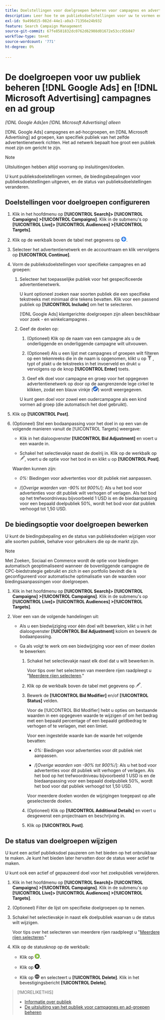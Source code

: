 ```yaml
---
title: Doelstellingen voor doelgroepen beheren voor campagnes en advertentiegroepen
description: Leer hoe te om publieksdoelstellingen voor uw te vormen en te beheren [!DNL Google Ads] en [!DNL Microsoft Advertising] campagnes en ad-hocgroepen.
exl-id: 9a496d15-082d-44e1-a0a3-71356e24b932
feature: Search Campaign Management
source-git-commit: 67fe8581832dc0762d62908d01672e53cc95b847
workflow-type: tm+mt
source-wordcount: '771'
ht-degree: 0%

---
```


# De doelgroepen voor uw publiek beheren [!DNL Google Ads] en [!DNL Microsoft Advertising] campagnes en ad group

*[!DNL Google Ads]en [!DNL Microsoft Advertising] alleen*

[!DNL Google Ads] campagnes en ad-hocgroepen, en [!DNL Microsoft Advertising] ad groepen, kan specifiek publiek van het zelfde advertentienetwerk richten. Het ad netwerk bepaalt hoe groot een publiek moet zijn om gericht te zijn.

>[!NOTE]
>
>Uitsluitingen hebben altijd voorrang op insluitingen/doelen.

U kunt publieksdoelstellingen vormen, de biedingsbepalingen voor publieksdoelstellingen uitgeven, en de status van publieksdoelstellingen veranderen.

## Doelstellingen voor doelgroepen configureren

1. Klik in het hoofdmenu op **[!UICONTROL Search]> [!UICONTROL Campaigns] >[!UICONTROL Campaigns]**. Klik in de submenu&#39;s op **[!UICONTROL Live]> [!UICONTROL Audiences] >[!UICONTROL Targets]**.

1. Klik op de werkbalk boven de tabel met gegevens op ![Maken](/help/search-social-commerce/assets/add.png "Maken").

1. Selecteer het advertentienetwerk en de accountnaam en klik vervolgens op **[!UICONTROL Continue]**.

1. Vorm de publieksdoelstellingen voor specifieke campagnes en ad groepen:

   1. Selecteer het toepasselijke publiek voor het gespecificeerde advertentienetwerk.

      U kunt optioneel zoeken naar soorten publiek die een specifieke tekstreeks met minimaal drie tekens bevatten. Klik voor een passend publiek op **[!UICONTROL Include]** om het te selecteren.

      [!DNL Google Ads] klantgerichte doelgroepen zijn alleen beschikbaar voor zoek - en winkelcampagnes .

   1. Geef de doelen op:

      1. (Optioneel) Klik op de naam van een campagne als u de onderliggende en onderliggende campagne wilt uitvouwen.

      1. (Optioneel) Als u een lijst met campagnes of groepen wilt filteren op een tekenreeks die in de naam is opgenomen, klikt u op ![Filter](/help/search-social-commerce/assets/filter.png "Filter") , typt of plakt u de tekstreeks in het invoerveld en drukt u vervolgens op de knop **[!UICONTROL Enter]** toets.

      1. Geef elk doel voor campagne en groep voor het opgegeven advertentienetwerk op door op de aangrenzende lege cirkel te klikken, zodat een blauw vinkje (![Selecteren](/help/search-social-commerce/assets/include.png "Selecteren")) wordt weergegeven.

      U kunt geen doel voor zowel een oudercampagne als een kind vormen ad groep (die automatisch het doel gebruikt).

1. Klik op **[!UICONTROL Post]**.

1. (Optioneel) Stel een bodaanpassing voor het doel in op een van de volgende manieren vanuit de [!UICONTROL Targets] weergave:

   * Klik in het dialoogvenster **[!UICONTROL Bid Adjustment]** en voert u een waarde in.

   * Schakel het selectievakje naast de doelrij in. Klik op de werkbalk op ![Bewerken](/help/search-social-commerce/assets/edit.png "Bewerken"), voert u de optie voor het bod in en klikt u op **[!UICONTROL Post]**.

   Waarden kunnen zijn:

   * *0%:* Biedingen voor advertenties voor dit publiek niet aanpassen.

   * /[*Overige waarden van -90% tot 900%*/]: Als u het bod voor advertenties voor dit publiek wilt verhogen of verlagen. Als het bod op het trefwoordniveau bijvoorbeeld 1 USD is en de biedaanpassing voor een bepaald doelpubliek 50%, wordt het bod voor dat publiek verhoogd tot 1,50 USD.

## De biedingsoptie voor doelgroepen bewerken

U kunt de biedingsbepaling en de status van publieksdoelen wijzigen voor alle soorten publiek, behalve voor gebruikers die op de markt zijn.

>[!NOTE]
>
>Met Zoeken, Sociaal en Commerce wordt de optie voor biedingen automatisch geoptimaliseerd wanneer de bovenliggende campagne de CPC-biedstrategie gebruikt en zich in een portfolio bevindt die is geconfigureerd voor automatische optimalisatie van de waarden voor biedingsaanpassingen voor doelgroepen.

1. Klik in het hoofdmenu op **[!UICONTROL Search]> [!UICONTROL Campaigns] >[!UICONTROL Campaigns]**. Klik in de submenu&#39;s op **[!UICONTROL Live]> [!UICONTROL Audiences] >[!UICONTROL Targets]**.

1. Voer een van de volgende handelingen uit:

   * Als u een biedwijziging voor één doel wilt bewerken, klikt u in het dialoogvenster **[!UICONTROL Bid Adjustment]** kolom en bewerk de bodaanpassing.

   * Ga als volgt te werk om een biedwijziging voor een of meer doelen te bewerken:

      1. Schakel het selectievakje naast elk doel dat u wilt bewerken in.

         Voor tips over het selecteren van meerdere rijen raadpleegt u &quot;[Meerdere rijen selecteren](/help/search-social-commerce/common-tasks/navigation-editing-selection/multiple-rows-select.md).&quot;

      1. Klik op de werkbalk boven de tabel met gegevens op ![Bewerken](/help/search-social-commerce/assets/edit.png "Bewerken").

      1. Bewerk de **[!UICONTROL Bid Modifier]** en/of **[!UICONTROL Status]** velden.

         Voor de [!UICONTROL Bid Modifier] hebt u opties om bestaande waarden in een opgegeven waarde te wijzigen of om het bedrag met een bepaald percentage of een bepaald geldbedrag te verhogen of te verlagen, met een limiet.

         Voor een ingestelde waarde kan de waarde het volgende bevatten:

         * *0%:* Biedingen voor advertenties voor dit publiek niet aanpassen.

         * /[*Overige waarden van -90% tot 900%*/]: Als u het bod voor advertenties voor dit publiek wilt verhogen of verlagen. Als het bod op het trefwoordniveau bijvoorbeeld 1 USD is en de biedaanpassing voor een bepaald doelpubliek 50%, wordt het bod voor dat publiek verhoogd tot 1,50 USD.

         Voor meerdere doelen worden de wijzigingen toegepast op alle geselecteerde doelen.

      1. (Optioneel) Klik op **[!UICONTROL Additional Details]** en voert u desgewenst een projectnaam en beschrijving in.

      1. Klik op **[!UICONTROL Post]**.

## De status van doelgroepen wijzigen

U kunt een actief publieksdoel pauzeren om het bieden op het onbruikbaar te maken. Je kunt het bieden later hervatten door de status weer actief te maken.

U kunt ook een actief of gepauzeerd doel voor het zoekpubliek verwijderen.

1. Klik in het hoofdmenu op **[!UICONTROL Search]> [!UICONTROL Campaigns] >[!UICONTROL Campaigns]**. Klik in de submenu&#39;s op **[!UICONTROL Live]> [!UICONTROL Audiences] >[!UICONTROL Targets]**.

1. (Optioneel) Filter de lijst om specifieke doelgroepen op te nemen.

1. Schakel het selectievakje in naast elk doelpubliek waarvan u de status wilt wijzigen.

   Voor tips over het selecteren van meerdere rijen raadpleegt u &quot;[Meerdere rijen selecteren](/help/search-social-commerce/common-tasks/navigation-editing-selection/multiple-rows-select.md).&quot;

1. Klik op de statusknop op de werkbalk:

   * Klik op ![Activeren](/help/search-social-commerce/assets/activate.png "Activeren").

   * Klik op ![Pauzeren](/help/search-social-commerce/assets/pause.png "Pauzeren").

   * Klik op ![Meer handelingen](/help/search-social-commerce/assets/more.png "Meer handelingen") en selecteert u **[!UICONTROL Delete]**. Klik in het bevestigingsbericht **[!UICONTROL Delete]**.

>[!MORELIKETHIS]
>
>* [Informatie over publiek](audience-about.md)
>* [De uitsluiting van het publiek voor campagnes en ad-groepen beheren](/help/search-social-commerce/campaign-management/campaigns/audience-exclusions-manage.md)
